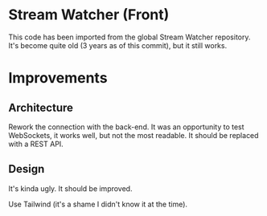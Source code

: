 # Stream Watcher (Front)

This code has been imported from the global Stream Watcher repository. It's become quite old (3 years as of this commit), but it still works.

# Improvements

## Architecture

Rework the connection with the back-end. It was an opportunity to test WebSockets, it works well, but not the most readable. It should be replaced with a REST API.

## Design

It's kinda ugly. It should be improved.

Use Tailwind (it's a shame I didn't know it at the time).